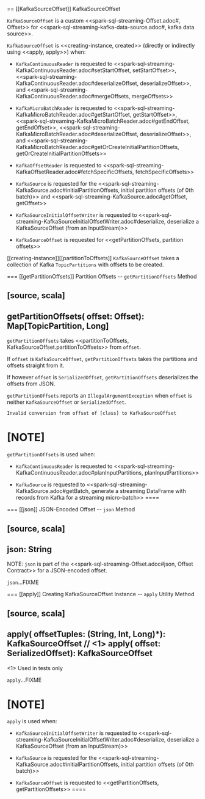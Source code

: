 == [[KafkaSourceOffset]] KafkaSourceOffset

`KafkaSourceOffset` is a custom <<spark-sql-streaming-Offset.adoc#, Offset>> for <<spark-sql-streaming-kafka-data-source.adoc#, kafka data source>>.

`KafkaSourceOffset` is <<creating-instance, created>> (directly or indirectly using <<apply, apply>>) when:

* `KafkaContinuousReader` is requested to <<spark-sql-streaming-KafkaContinuousReader.adoc#setStartOffset, setStartOffset>>, <<spark-sql-streaming-KafkaContinuousReader.adoc#deserializeOffset, deserializeOffset>>, and <<spark-sql-streaming-KafkaContinuousReader.adoc#mergeOffsets, mergeOffsets>>

* `KafkaMicroBatchReader` is requested to <<spark-sql-streaming-KafkaMicroBatchReader.adoc#getStartOffset, getStartOffset>>, <<spark-sql-streaming-KafkaMicroBatchReader.adoc#getEndOffset, getEndOffset>>, <<spark-sql-streaming-KafkaMicroBatchReader.adoc#deserializeOffset, deserializeOffset>>, and <<spark-sql-streaming-KafkaMicroBatchReader.adoc#getOrCreateInitialPartitionOffsets, getOrCreateInitialPartitionOffsets>>

* `KafkaOffsetReader` is requested to <<spark-sql-streaming-KafkaOffsetReader.adoc#fetchSpecificOffsets, fetchSpecificOffsets>>

* `KafkaSource` is requested for the <<spark-sql-streaming-KafkaSource.adoc#initialPartitionOffsets, initial partition offsets (of 0th batch)>> and <<spark-sql-streaming-KafkaSource.adoc#getOffset, getOffset>>

* `KafkaSourceInitialOffsetWriter` is requested to <<spark-sql-streaming-KafkaSourceInitialOffsetWriter.adoc#deserialize, deserialize a KafkaSourceOffset (from an InputStream)>>

* `KafkaSourceOffset` is requested for <<getPartitionOffsets, partition offsets>>

[[creating-instance]][[partitionToOffsets]]
`KafkaSourceOffset` takes a collection of Kafka `TopicPartitions` with offsets to be created.

=== [[getPartitionOffsets]] Partition Offsets -- `getPartitionOffsets` Method

[source, scala]
----
getPartitionOffsets(
  offset: Offset): Map[TopicPartition, Long]
----

`getPartitionOffsets` takes <<partitionToOffsets, KafkaSourceOffset.partitionToOffsets>> from `offset`.

If `offset` is `KafkaSourceOffset`, `getPartitionOffsets` takes the partitions and offsets straight from it.

If however `offset` is `SerializedOffset`, `getPartitionOffsets` deserializes the offsets from JSON.

`getPartitionOffsets` reports an `IllegalArgumentException` when `offset` is neither `KafkaSourceOffset` or `SerializedOffset`.

```
Invalid conversion from offset of [class] to KafkaSourceOffset
```

[NOTE]
====
`getPartitionOffsets` is used when:

* `KafkaContinuousReader` is requested to <<spark-sql-streaming-KafkaContinuousReader.adoc#planInputPartitions, planInputPartitions>>

* `KafkaSource` is requested to <<spark-sql-streaming-KafkaSource.adoc#getBatch, generate a streaming DataFrame with records from Kafka for a streaming micro-batch>>
====

=== [[json]] JSON-Encoded Offset -- `json` Method

[source, scala]
----
json: String
----

NOTE: `json` is part of the <<spark-sql-streaming-Offset.adoc#json, Offset Contract>> for a JSON-encoded offset.

`json`...FIXME

=== [[apply]] Creating KafkaSourceOffset Instance -- `apply` Utility Method

[source, scala]
----
apply(
  offsetTuples: (String, Int, Long)*): KafkaSourceOffset // <1>
apply(
  offset: SerializedOffset): KafkaSourceOffset
----
<1> Used in tests only

`apply`...FIXME

[NOTE]
====
`apply` is used when:

* `KafkaSourceInitialOffsetWriter` is requested to <<spark-sql-streaming-KafkaSourceInitialOffsetWriter.adoc#deserialize, deserialize a KafkaSourceOffset (from an InputStream)>>

* `KafkaSource` is requested for the <<spark-sql-streaming-KafkaSource.adoc#initialPartitionOffsets, initial partition offsets (of 0th batch)>>

* `KafkaSourceOffset` is requested to <<getPartitionOffsets, getPartitionOffsets>>
====
